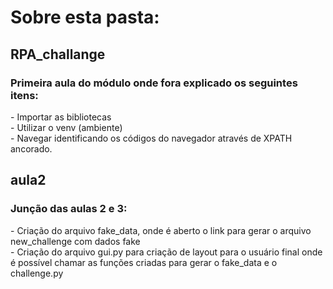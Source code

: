 <h1>Sobre esta pasta:</h1>

<h2> RPA_challange </h2>
<h3> Primeira aula do módulo onde fora explicado os seguintes itens:</h3>
 - Importar as bibliotecas <br>
 - Utilizar o venv (ambiente) <br>
 - Navegar identificando os códigos do navegador através de XPATH ancorado.

<h2> aula2 </h2>
<h3> Junção das aulas 2 e 3: </h3>
 - Criação do arquivo fake_data, onde é aberto o link para gerar o arquivo new_challenge com dados fake<br>
 - Criação do arquivo gui.py para criação de layout para o usuário final onde é possível chamar as funções criadas para gerar o fake_data e o challenge.py<br>
 
